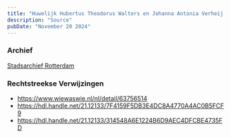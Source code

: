 ```yaml
---
title: "Huwelijk Hubertus Theodorus Walters en Johanna Antonia Verheij 01-09-1937"
description: "Source"
pubDate: "November 20 2024"
---
```


### Archief
[Stadsarchief Rotterdam](https://stadsarchief.rotterdam.nl/)

### Rechtstreekse Verwijzingen
- https://www.wiewaswie.nl/nl/detail/63756514
- https://hdl.handle.net/21.12133/7F4159F5DB3E4DC8A4770A4AC0B5FCF9
- https://hdl.handle.net/21.12133/314548A6E1224B6D9AEC4DFCBE4735FD